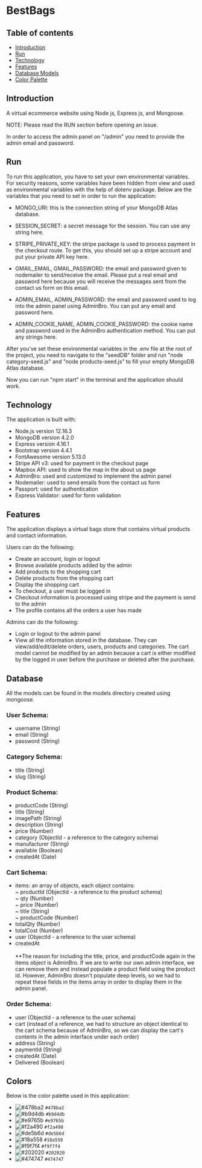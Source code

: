 # BestBags

## Table of contents

- [Introduction](#introduction)
- [Run](#run)
- [Technology](#technology)
- [Features](#features)
- [Database Models](#database)
- [Color Palette](#colors)

## Introduction

A virtual ecommerce website using Node js, Express js, and Mongoose.

NOTE: Please read the RUN section before opening an issue.

In order to access the admin panel on "/admin" you need to provide the admin email and password.

## Run

To run this application, you have to set your own environmental variables. For security reasons, some variables have been hidden from view and used as environmental variables with the help of dotenv package. Below are the variables that you need to set in order to run the application:

- MONGO_URI: this is the connection string of your MongoDB Atlas database.

- SESSION_SECRET: a secret message for the session. You can use any string here.

- STRIPE_PRIVATE_KEY: the stripe package is used to process payment in the checkout route. To get this, you should set up a stripe account and put your private API key here.

- GMAIL_EMAIL, GMAIL_PASSWORD: the email and password given to nodemailer to send/receive the email. Please put a real email and password here because you will receive the messages sent from the contact us form on this email.

- ADMIN_EMAIL, ADMIN_PASSWORD: the email and password used to log into the admin panel using AdminBro. You can put any email and password here.

- ADMIN_COOKIE_NAME, ADMIN_COOKIE_PASSWORD: the cookie name and password used in the AdminBro authentication method. You can put any strings here.

After you've set these environmental variables in the .env file at the root of the project, you need to navigate to the "seedDB" folder and run "node category-seed.js" and "node products-seed.js" to fill your empty MongoDB Atlas database.

Now you can run "npm start" in the terminal and the application should work.

## Technology

The application is built with:

- Node.js version 12.16.3
- MongoDB version 4.2.0
- Express version 4.16.1
- Bootstrap version 4.4.1
- FontAwesome version 5.13.0
- Stripe API v3: used for payment in the checkout page
- Mapbox API: used to show the map in the about us page
- AdminBro: used and customized to implement the admin panel
- Nodemailer: used to send emails from the contact us form
- Passport: used for authentication
- Express Validator: used for form validation

## Features

The application displays a virtual bags store that contains virtual products and contact information.

Users can do the following:

- Create an account, login or logout
- Browse available products added by the admin
- Add products to the shopping cart
- Delete products from the shopping cart
- Display the shopping cart
- To checkout, a user must be logged in
- Checkout information is processed using stripe and the payment is send to the admin
- The profile contains all the orders a user has made

Admins can do the following:

- Login or logout to the admin panel
- View all the information stored in the database. They can view/add/edit/delete orders, users, products and categories. The cart model cannot be modified by an admin because a cart is either modified by the logged in user before the purchase or deleted after the purchase.

## Database

All the models can be found in the models directory created using mongoose.

### User Schema:

- username (String)
- email (String)
- password (String)

### Category Schema:

- title (String)
- slug (String)

### Product Schema:

- productCode (String)
- title (String)
- imagePath (String)
- description (String)
- price (Number)
- category (ObjectId - a reference to the category schema)
- manufacturer (String)
- available (Boolean)
- createdAt (Date)

### Cart Schema:

- items: an array of objects, each object contains: <br>
  ~ productId (ObjectId - a reference to the product schema) <br>
  ~ qty (Number) <br>
  ~ price (Number) <br>
  ~ title (String) <br>
  ~ productCode (Number) <br>
- totalQty (Number)
- totalCost (Number)
- user (ObjectId - a reference to the user schema)
- createdAt
  <br><br>
  \*\*The reason for including the title, price, and productCode again in the items object is AdminBro. If we are to write our own admin interface, we can remove them and instead populate a product field using the product id. However, AdminBro doesn't populate deep levels, so we had to repeat these fields in the items array in order to display them in the admin panel.

### Order Schema:

- user (ObjectId - a reference to the user schema)
- cart (instead of a reference, we had to structure an object identical to the cart schema because of AdminBro, so we can display the cart's contents in the admin interface under each order)
- address (String)
- paymentId (String)
- createdAt (Date)
- Delivered (Boolean)

## Colors

Below is the color palette used in this application:

- ![#478ba2](https://via.placeholder.com/15/478ba2/000000?text=+) `#478ba2`
- ![#b9d4db](https://via.placeholder.com/15/b9d4db/000000?text=+) `#b9d4db`
- ![#e9765b](https://via.placeholder.com/15/e9765b/000000?text=+) `#e9765b`
- ![#f2a490](https://via.placeholder.com/15/f2a490/000000?text=+) `#f2a490`
- ![#de5b6d](https://via.placeholder.com/15/de5b6d/000000?text=+) `#de5b6d`
- ![#18a558](https://via.placeholder.com/15/18a558/000000?text=+) `#18a558`
- ![#f9f7f4](https://via.placeholder.com/15/f9f7f4/000000?text=+) `#f9f7f4`
- ![#202020](https://via.placeholder.com/15/202020/000000?text=+) `#202020`
- ![#474747](https://via.placeholder.com/15/474747/000000?text=+) `#474747`

